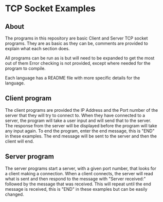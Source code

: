 # TCP Socket Examples

## About
The programs in this repository are basic Client and Server TCP socket programs.
They are as basic as they can be, comments are provided to explain what each section does.

All programs can be run as is but will need to be expanded to get the most out of them
Error checking is not provided, except where needed for the program to compile.

Each language has a README file with more specific details for the language.

## Client program
The client programs are provided the IP Address and the Port number of the server that they will try to connect to.
When they have connected to a server, the program will take a user input and will send that to the server.
The response from the server will be displayed before the program will take any input again.
To end the program, enter the end message, this is "END" in these examples. The end message will be sent to the server and then the client will end.

## Server program
The server programs start a server, with a given port number, that looks for a client making a connection.
When a client connects, the server will read what is sent and then respond to the message with "Server received:" followed by the message that was received.
This will repeat until the end message is received, this is "END" in these examples but can be easily changed.
